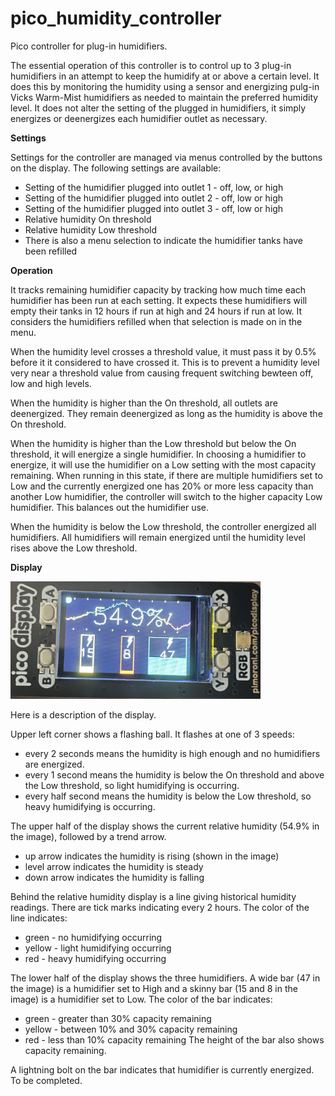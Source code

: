 # pico_humidity_controller
Pico controller for plug-in humidifiers.

The essential operation of this controller is to control up to 3 plug-in humidifiers in an attempt to keep the humidify at or above a certain level.
It does this by monitoring the humidity using a sensor and energizing pulg-in Vicks Warm-Mist humidifiers as needed to maintain the preferred humidity level.
It does not alter the setting of the plugged in humidifiers, it simply energizes or deenergizes each humidifier outlet as necessary.

<b>Settings</b>

Settings for the controller are managed via menus controlled by the buttons on the display.  The following settings are available:
* Setting of the humidifier plugged into outlet 1 - off, low, or high
* Setting of the humidifier plugged into outlet 2 - off, low or high
* Setting of the humidifier plugged into outlet 3 - off, low or high
* Relative humidity On threshold
* Relative humidity Low threshold
* There is also a menu selection to indicate the humidifier tanks have been refilled

<b>Operation</b>

It tracks remaining humidifier capacity by tracking how much time each humidifier has been run at each setting.
It expects these humidifiers will empty their tanks in 12 hours if run at high and 24 hours if run at low.
It considers the humidifiers refilled when that selection is made on in the menu.

When the humidity level crosses a threshold value, it must pass it by 0.5% before it it considered to have crossed it.
This is to prevent a humidity level very near a threshold value from causing frequent switching bewteen off, low and high levels.

When the humidity is higher than the On threshold, all outlets are deenergized.
They remain deenergized as long as the humidity is above the On threshold.

When the humidity is higher than the Low threshold but below the On threshold, it will energize a single humidifier.
In choosing a humidifier to energize, it will use the humidifier on a Low setting with the most capacity remaining.
When running in this state, if there are multiple humidifiers set to Low and the currently energized one has 20% or more less capacity than another Low humidifier, the controller will switch to the higher capacity Low humidifier.
This balances out the humidifier use.

When the humidity is below the Low threshold, the controller energized all humidifiers.
All humidifiers will remain energized until the humidity level rises above the Low threshold.

<b>Display</b>

<img src="IMG_4955.JPG" width=400>

Here is a description of the display.

Upper left corner shows a flashing ball.  It flashes at one of 3 speeds:
* every 2 seconds means the humidity is high enough and no humidifiers are energized.
* every 1 second means the humidity is below the On threshold and above the Low threshold, so light humidifying is occurring.
* every half second means the humidity is below the Low threshold, so heavy humidifying is occurring.

The upper half of the display shows the current relative humidity (54.9% in the image), followed by a trend arrow.
* up arrow indicates the humidity is rising (shown in the image)
* level arrow indicates the humidity is steady
* down arrow indicates the humidity is falling

Behind the relative humidity display is a line giving historical humidity readings.
There are tick marks indicating every 2 hours.
The color of the line indicates:
* green - no humidifying occurring
* yellow - light humidifying occurring
* red - heavy humidifying occurring

The lower half of the display shows the three humidifiers.
A wide bar (47 in the image) is a humidifier set to High and a skinny bar (15 and 8 in the image) is a humidifier set to Low.
The color of the bar indicates:
* green - greater than 30% capacity remaining
* yellow - between 10% and 30% capacity remaining
* red - less than 10% capacity remaining
The height of the bar also shows capacity remaining.

A lightning bolt on the bar indicates that humidifier is currently energized.
To be completed.
